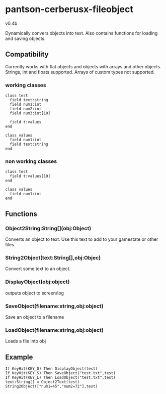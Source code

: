# pantson-cerberusx-fileobject

v0.4b

Dynamically convers objects into text.
Also contains functions for loading and saving objects. 

## Compatibility

Currently works with flat objects and objects with arrays and other objects. Strings, int and floats supported.
Arrays of custom types not supported.

### working classes

    class test
      field text:string
      field num1:int
      field num2:int
      field num3:int[10]
      
      field t:values
    end
  
    class values
      field num1:int
      field test:string
    end

### non working classes
    
    class test      
      field t:values[10]
    end
  
    class values
      field num1:int
    end

## Functions

### Object2String:String\[\](obj:Object)

Converts an object to text. Use this text to add to your gamestate or other files.

### String2Object(text:String\[\],obj:Objec)

Convert some text to an object.

### DisplayObject(obj:object)

outputs object to screen/log

### SaveObject(filename:string,obj:object)

Save an object to a filename

### LoadObject(filename:string,obj:object)

Loads a file into obj

## Example

    If KeyHit(KEY_D) Then DisplayObject(test)
    If KeyHit(KEY_S) Then SaveObject("test.txt",test)
    If KeyHit(KEY_L) Then LoadObject("test.txt",test)
    text:String[] = Object2Text(test)
    String2Object(["num1=45","num2=72"],test)
